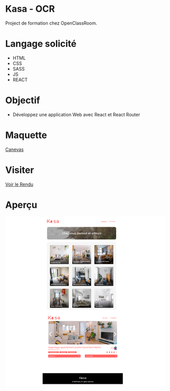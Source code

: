 # Kasa - OCR

Project de formation chez OpenClassRoom.

# Langage solicité

- HTML
- CSS
- SASS
- JS
- REACT

# Objectif

- Développez une application Web avec React et React Router

# Maquette

[Canevas](https://www.figma.com/file/bAnXDNqRKCRRP8mY2gcb5p/UI-Design?node-id=4%3A1)

# Visiter

[Voir le Rendu](https://nerion-1337.github.io/Kasa-OCR/)

# Aperçu

![screenshot du site](./maquette.png)
